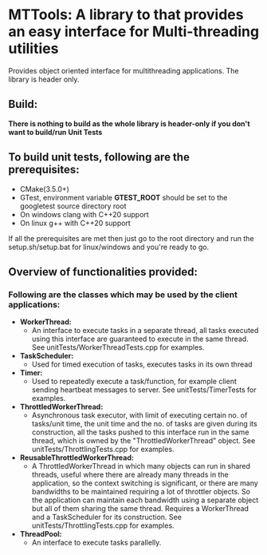 # MTTools: A library to that provides an easy interface for Multi-threading utilities
Provides object oriented interface for multithreading applications. The library is header only.

## Build:

**There is nothing to build as the whole library is header-only if you don't want to build/run Unit Tests**

## To build unit tests, following are the prerequisites:
- CMake(3.5.0+)
- GTest, environment variable **GTEST_ROOT** should be set to the googletest source directory root
- On windows clang with C++20 support
- On linux g++ with C++20 support
  
If all the prerequisites are met then just go to the root directory and run the setup.sh/setup.bat for linux/windows and you're ready to go.

## Overview of functionalities provided:
### Following are the classes which may be used by the client applications:
  - **WorkerThread:**
    - An interface to execute tasks in a separate thread, all tasks executed using this interface are     guaranteed to execute in the same thread. See unitTests/WorkerThreadTests.cpp for examples.
  - **TaskScheduler:**
    -  Used for timed execution of tasks, executes tasks in its own thread
  - **Timer:**
    - Used to repeatedly execute a task/function, for example client sending heartbeat messages to server. See unitTests/TimerTests for examples.
  - **ThrottledWorkerThread:**
    - Asynchronous task executor, with limit of executing certain no. of tasks/unit time, the unit time and the no. of tasks are given during its construction, all the tasks pushed to  this interface run in the same thread, which is owned by the "ThrottledWorkerThread" object. See unitTests/ThrottlingTests.cpp for examples.
  - **ReusableThrottledWorkerThread:**
    - A ThrottledWorkerThread in which many objects can run in shared threads, useful where there are already many threads in the application, so the context switching is significant, or there are many bandwidths to be maintained requiring a lot of throttler objects. So the application can maintain each bandwidth using a separate object but all of them sharing the same thread. Requires a WorkerThread and a TaskScheduler for its construction. See unitTests/ThrottlingTests.cpp for examples.
  - **ThreadPool:**
    - An interface to execute tasks parallelly.
